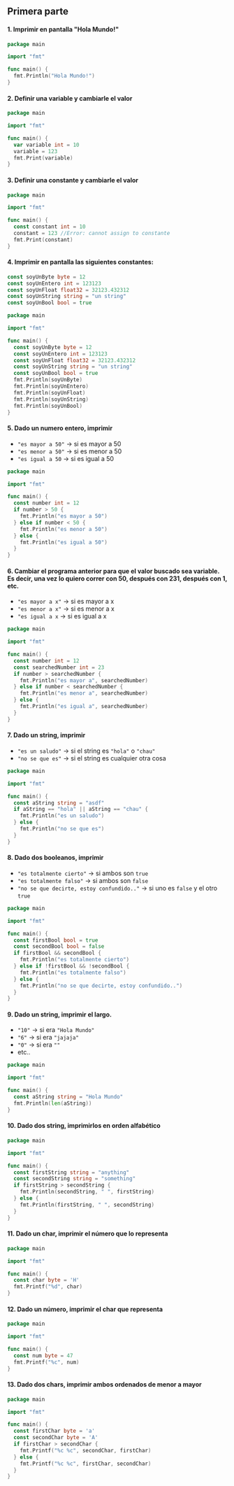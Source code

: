 ## Primera parte 

#### 1. Imprimir en pantalla "Hola Mundo!"
```go
package main

import "fmt"

func main() {
  fmt.Println("Hola Mundo!")
}
```

#### 2. Definir una variable y cambiarle el valor
```go
package main

import "fmt"

func main() {
  var variable int = 10
  variable = 123
  fmt.Print(variable)
}
```

#### 3. Definir una constante y cambiarle el valor
```go
package main

import "fmt"

func main() {
  const constant int = 10
  constant = 123 //Error: cannot assign to constante
  fmt.Print(constant)
}
```

#### 4. Imprimir en pantalla las siguientes constantes:
```go
const soyUnByte byte = 12
const soyUnEntero int = 123123
const soyUnFloat float32 = 32123.432312
const soyUnString string = "un string"
const soyUnBool bool = true
```
```go
package main

import "fmt"

func main() {
  const soyUnByte byte = 12
  const soyUnEntero int = 123123
  const soyUnFloat float32 = 32123.432312
  const soyUnString string = "un string"
  const soyUnBool bool = true
  fmt.Println(soyUnByte)
  fmt.Println(soyUnEntero)
  fmt.Println(soyUnFloat)
  fmt.Println(soyUnString)
  fmt.Println(soyUnBool)
}
```

#### 5. Dado un numero entero, imprimir
-  `"es mayor a 50"` -> si es mayor a 50
-  `"es menor a 50"` -> si es menor a 50
-  `"es igual a 50` -> si es igual a 50
```go
package main

import "fmt"

func main() {
  const number int = 12
  if number > 50 {
    fmt.Println("es mayor a 50")
  } else if number < 50 {
    fmt.Println("es menor a 50")
  } else {
    fmt.Println("es igual a 50")
  }
}
```

#### 6. Cambiar el programa anterior para que el valor buscado sea variable. Es decir, una vez lo quiero correr con 50, después con 231, después con 1, etc.
-  `"es mayor a x"` -> si es mayor a x
-  `"es menor a x"` -> si es menor a x
-  `"es igual a x` -> si es igual a x
```go
package main

import "fmt"

func main() {
  const number int = 12
  const searchedNumber int = 23
  if number > searchedNumber {
    fmt.Println("es mayor a", searchedNumber)
  } else if number < searchedNumber {
    fmt.Println("es menor a", searchedNumber)
  } else {
    fmt.Println("es igual a", searchedNumber)
  }
}
```

#### 7. Dado un string, imprimir 
- `"es un saludo"` -> si el string es `"hola"` o `"chau"`
- `"no se que es"` -> si el string es cualquier otra cosa
```go
package main

import "fmt"

func main() {
  const aString string = "asdf"
  if aString == "hola" || aString == "chau" {
    fmt.Println("es un saludo")
  } else {
    fmt.Println("no se que es")
  }
}
```

#### 8. Dado dos booleanos, imprimir
- `"es totalmente cierto"` -> si ambos son `true`
- `"es totalmente falso"` -> si ambos son `false`
- `"no se que decirte, estoy confundido.."` -> si uno es `false` y el otro `true`
```go
package main

import "fmt"

func main() {
  const firstBool bool = true
  const secondBool bool = false
  if firstBool && secondBool {
    fmt.Println("es totalmente cierto")
  } else if !firstBool && !secondBool {
    fmt.Println("es totalmente falso")
  } else {
    fmt.Println("no se que decirte, estoy confundido..")
  }
}
```

#### 9. Dado un string, imprimir el largo.
- `"10"` -> si era `"Hola Mundo"`
- `"6"` -> si era `"jajaja"`
- `"0"` -> si era `""`
- etc..
```go
package main

import "fmt"

func main() {
  const aString string = "Hola Mundo"
  fmt.Println(len(aString))
}
```

#### 10. Dado dos string, imprimirlos en orden alfabético
```go
package main

import "fmt"

func main() {
  const firstString string = "anything"
  const secondString string = "something"
  if firstString > secondString {
    fmt.Println(secondString, " ", firstString)
  } else {
    fmt.Println(firstString, " ", secondString)
  }
}
```

#### 11. Dado un char, imprimir el número que lo representa
```go
package main

import "fmt"

func main() {
  const char byte = 'H'
  fmt.Printf("%d", char)
}
```

#### 12. Dado un número, imprimir el char que representa
```go
package main

import "fmt"

func main() {
  const num byte = 47
  fmt.Printf("%c", num)
}
```

#### 13. Dado dos chars, imprimir ambos ordenados de menor a mayor
```go
package main

import "fmt"

func main() {
  const firstChar byte = 'a'
  const secondChar byte = 'A'
  if firstChar > secondChar {
    fmt.Printf("%c %c", secondChar, firstChar)
  } else {
    fmt.Printf("%c %c", firstChar, secondChar)
  }
}
```